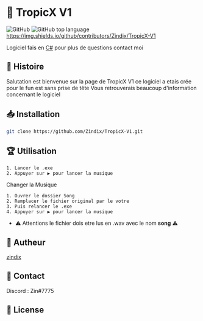 # 🌴 TropicX V1

![GitHub](https://img.shields.io/github/license/Zindix/TropicX-V1) ![GitHub top language](https://img.shields.io/github/languages/top/Zindix/TropicX-V1) https://img.shields.io/github/contributors/Zindix/TropicX-V1

Logiciel fais en [C#](https://learn.microsoft.com/fr-fr/dotnet/csharp/) pour plus de questions contact moi

## 🏰 Histoire

Salutation est bienvenue sur la page de TropicX V1 ce logiciel a etais crée pour le fun est sans prise de tête
Vous retrouverais beaucoup d'information concernant le logiciel

## 📥 Installation 

```bash
git clone https://github.com/Zindix/TropicX-V1.git
```
## 🏆 Utilisation

```
1. Lancer le .exe
2. Appuyer sur ▶ pour lancer la musique
```

Changer la Musique

```
1. Ouvrer le dossier Song
2. Remplacer le fichier original par le votre
3. Puis relancer le .exe
4. Appuyer sur ▶ pour lancer la musique
```

- ⚠️ Attentions le fichier dois etre lus en .wav avec le nom **song** ⚠️

## 👥 Autheur

[zindix](https://github.com/Zindix)

## 💭 Contact

Discord : Zin#7775

## 🔩 License
